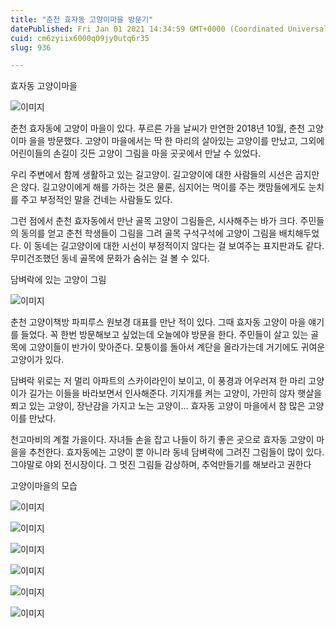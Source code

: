 ```yaml
---
title: "춘천 효자동 고양이마을 방문기"
datePublished: Fri Jan 01 2021 14:34:59 GMT+0000 (Coordinated Universal Time)
cuid: cm6zyiix6000q09jy0utq6r35
slug: 936

---
```



효자동 고양이마을

![이미지](https://cdn.hashnode.com/res/hashnode/image/upload/v1739246573010/6f66018f-c02c-4daf-9f65-ead66fc18dc7.jpeg)

춘천 효자동에 고양이 마을이 있다. 푸르른 가을 날씨가 만연한 2018년 10월, 춘천 고양이마 을을 방문했다. 고양이 마을에서는 딱 한 마리의 살아있는 고양이를 만났고, 그외에 어린이들의 손길이 깃든 고양이 그림을 마을 곳곳에서 만날 수 있었다.

우리 주변에서 함께 생활하고 있는 길고양이. 길고양이에 대한 사람들의 시선은 곱지만은 않다. 길고양이에게 해를 가하는 것은 물론, 심지어는 먹이를 주는 캣맘들에게도 눈치를 주고 부정적인 말을 건네는 사람들도 있다.

그런 점에서 춘천 효자동에서 만난 골목 고양이 그림들은, 시사해주는 바가 크다. 주민들의 동의를 얻고 춘천 학생들이 그림을 그려 골목 구석구석에 고양이 그림을 배치해두었다. 이 동네는 길고양이에 대한 시선이 부정적이지 않다는 걸 보여주는 표지판과도 같다. 무미건조했던 동네 골목에 문화가 숨쉬는 걸 볼 수 있다.

담벼락에 있는 고양이 그림

![이미지](https://cdn.hashnode.com/res/hashnode/image/upload/v1739246575775/2fc2ed6d-5069-4998-a6cb-24a625130c24.jpeg)

춘천 고양이책방 파피루스 원보경 대표를 만난 적이 있다. 그때 효자동 고양이 마을 얘기를 들었다. 꼭 한번 방문해보고 싶었는데 오늘에야 방문을 한다. 주민들이 살고 있는 골목에 고양이들이 반가이 맞아준다. 모퉁이를 돌아서 계단을 올라가는데 거기에도 귀여운 고양이가 있다.

담벼락 위로는 저 멀리 아파트의 스카이라인이 보이고, 이 풍경과 어우러져 한 마리 고양이가 길가는 이들을 바라보면서 인사해준다. 기지개를 켜는 고양이, 가만히 않자 햇살을 쬐고 있는 고양이, 장난감을 가지고 노는 고양이… 효자동 고양이 마을에서 참 많은 고양이를 만났다.

천고마비의 계절 가을이다. 자녀들 손을 잡고 나들이 하기 좋은 곳으로 효자동 고양이 마을을 추천한다. 효자동에는 고양이 뿐 아니라 동네 담벼락에 그려진 그림들이 많이 있다. 그야말로 야외 전시장이다. 그 멋진 그림들 감상하며, 추억만들기를 해보라고 권한다

고양이마을의 모습

![이미지](https://cdn.hashnode.com/res/hashnode/image/upload/v1739246578147/d1941c11-ceaa-427d-b22c-f03aa591d20a.jpeg)

![이미지](https://cdn.hashnode.com/res/hashnode/image/upload/v1739246580505/7088b635-a968-4efc-bcff-34d686091bd4.jpeg)

![이미지](https://cdn.hashnode.com/res/hashnode/image/upload/v1739246582891/b6b1151c-3b7f-44df-8931-c977e984f62b.jpeg)

![이미지](https://cdn.hashnode.com/res/hashnode/image/upload/v1739246585255/28d490dd-dea6-4dc7-8d5c-5f39b1db098b.jpeg)

![이미지](https://cdn.hashnode.com/res/hashnode/image/upload/v1739246587531/e136a8fd-86a1-484a-a9b1-fb9201d282e2.jpeg)

![이미지](https://cdn.hashnode.com/res/hashnode/image/upload/v1739246589961/bad3c15b-0231-41b0-9839-7fa3c00cba39.jpeg)